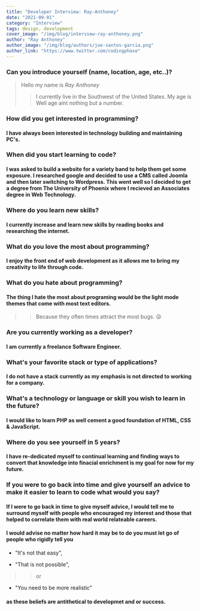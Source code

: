 ```yaml
---
title: "Developer Interview: Ray-Anthoney"
date: "2021-09-01"
category: "Interview"
tags: design, development
cover_image: "/img/blog/interview-ray-anthoney.png"
author: "Ray Anthoney"
author_image: "/img/blog/authors/joe-santos-garcia.png"
author_link: "https://www.twitter.com/codingphase"
---
```


### Can you introduce yourself (name, location, age, etc..)?

> Hello my name is *Ray Anthoney*
>> I currently live in the Southwest of the United States. 
>> My age is 
>> Well age aint nothing but a number.

### How did you get interested in programming?

#### I have always been interested in technology building and maintaining PC's.

### When did you start learning to code?

#### I was asked to build a website for a variety band to help them get some exposure. I researched google and decided to use a CMS called Joomla and then later switching to Wordpress. This went well so I decided to get a degree from The University of Phoenix where I recieved an Associates degree in Web Technology.

### Where do you learn new skills?

#### I currently increase and learn new skills by reading books and researching the internet.

### What do you love the most about programming?

#### I enjoy the front end of web development as it allows me to bring my creativity to life through code.

### What do you hate about programming?

#### The thing I hate the most about programing would be the light mode themes that come with most text editors.
>
>> Because they often times attract the most bugs. :stuck_out_tongue_winking_eye:

### Are you currently working as a developer?

#### I am currently a freelance **Software Engineer**.

### What's your favorite stack or type of applications?

#### I do not have a stack currently as my emphasis is not directed to working for a company.

### What's a technology or language or skill you wish to learn in the future?

#### I would like to learn PHP as well cement a good foundation of HTML, CSS & JavaScript.

### Where do you see yourself in 5 years?

#### I have re-dedicated myself to continual learning and finding ways to convert that knowledge into finacial enrichment is my goal for now for my future.

### If you were to go back into time and give yourself an advice to make it easier to learn to code what would you say?

#### If I were to go back in time to give myself advice, I would tell me to surround myself with people who encouraged my interest and those that helped to correlate them with real world relateable careers.

 #### I would advise no matter how hard it may be to do you must let go of people who rigidly tell you 
 
 - "It's not that easy", 
 
 - "That is not possible", 
 >> or 
 
 - "You need to be more realistic" 
 
 #### as these beliefs are antithetical to developmet and or success.

